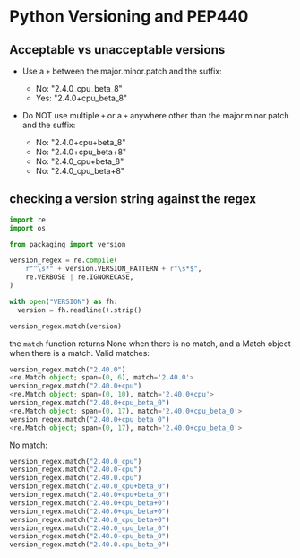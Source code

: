 # Python Versioning and PEP440

## Acceptable vs unacceptable versions

* Use a `+` between the major.minor.patch and the suffix:
    * No: "2.4.0_cpu_beta_8"
    * Yes: "2.4.0+cpu_beta_8"

* Do NOT use multiple `+` or a `+` anywhere other than the major.minor.patch and the
  suffix:
    * No: "2.4.0+cpu+beta_8"
    * No: "2.4.0+cpu_beta+8"
    * No: "2.4.0_cpu+beta_8"
    * No: "2.4.0_cpu_beta+8"

## checking a version string against the regex

```python
import re
import os

from packaging import version

version_regex = re.compile(
    r"^\s*" + version.VERSION_PATTERN + r"\s*$",
    re.VERBOSE | re.IGNORECASE,
)

with open("VERSION") as fh:
  version = fh.readline().strip()

version_regex.match(version)
```

the `match` function returns None when there is no match, and a Match object when there is
a match. Valid matches:

```python
version_regex.match("2.40.0")
<re.Match object; span=(0, 6), match='2.40.0'>
version_regex.match("2.40.0+cpu")
<re.Match object; span=(0, 10), match='2.40.0+cpu'>
version_regex.match("2.40.0+cpu_beta_0")
<re.Match object; span=(0, 17), match='2.40.0+cpu_beta_0'>
version_regex.match("2.40.0+cpu_beta_0")
<re.Match object; span=(0, 17), match='2.40.0+cpu_beta_0'>
```

No match:

```python
version_regex.match("2.40.0_cpu")
version_regex.match("2.40.0-cpu")
version_regex.match("2.40.0.cpu")
version_regex.match("2.40.0_cpu+beta_0")
version_regex.match("2.40.0+cpu+beta_0")
version_regex.match("2.40.0+cpu_beta+0")
version_regex.match("2.40.0+cpu_beta+0")
version_regex.match("2.40.0_cpu_beta+0")
version_regex.match("2.40.0_cpu_beta_0")
version_regex.match("2.40.0-cpu_beta_0")
version_regex.match("2.40.0.cpu_beta_0")
```
